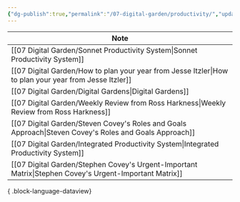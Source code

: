 ```yaml
---
{"dg-publish":true,"permalink":"/07-digital-garden/productivity/","updated":"2025-04-08T07:20:26.743-07:00"}
---
```




| Note                                                                                                      |
| --------------------------------------------------------------------------------------------------------- |
| [[07 Digital Garden/Sonnet Productivity System\|Sonnet Productivity System]]                           |
| [[07 Digital Garden/How to plan your year from Jesse Itzler\|How to plan your year from Jesse Itzler]] |
| [[07 Digital Garden/Digital Gardens\|Digital Gardens]]                                                 |
| [[07 Digital Garden/Weekly Review from Ross Harkness\|Weekly Review from Ross Harkness]]               |
| [[07 Digital Garden/Steven Covey's Roles and Goals Approach\|Steven Covey's Roles and Goals Approach]] |
| [[07 Digital Garden/Integrated Productivity System\|Integrated Productivity System]]                   |
| [[07 Digital Garden/Stephen Covey's Urgent-Important Matrix\|Stephen Covey's Urgent-Important Matrix]] |

{ .block-language-dataview}
